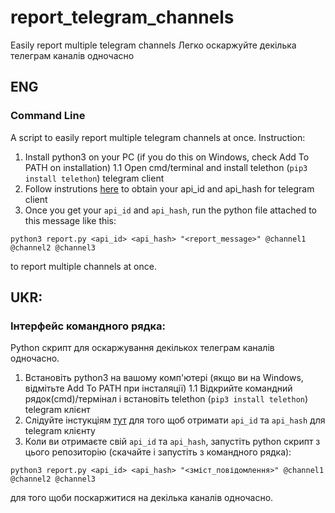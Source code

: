# report_telegram_channels
Easily report multiple telegram channels
Легко оскаржуйте декілька телеграм каналів одночасно

## ENG
### Command Line
A script to easily report multiple telegram channels at once. Instruction:

1. Install python3 on your PC (if you do this on Windows, check Add To PATH on installation)
1.1 Open cmd/terminal and install telethon (`pip3 install telethon`) telegram client
2. Follow instrutions [here](https://core.telegram.org/api/obtaining_api_id) to obtain your api_id and api_hash for telegram client
3. Once you get your `api_id` and `api_hash`, run the python file attached to this message like this:
```shell
python3 report.py <api_id> <api_hash> "<report_message>" @channel1 @channel2 @channel3
```


to report multiple channels at once.

## UKR:
### Інтерфейс командного рядка:
Python скрипт для оскаржування декількох телеграм каналів одночасно.

1. Встановіть python3 на вашому комп'ютері (якщо ви на Windows, відмітьте Add To PATH при інсталяції)
1.1 Відкрийте командний рядок(cmd)/термінал і встановіть telethon (`pip3 install telethon`) telegram клієнт
2. Слідуйте інстукціям [тут](https://core.telegram.org/api/obtaining_api_id) для того щоб отримати `api_id` та `api_hash` для telegram клієнту
3. Коли ви отримаєте свій `api_id` та `api_hash`, запустіть python скрипт з цього репозиторію (скачайте і запустіть з командного рядка):
```shell
python3 report.py <api_id> <api_hash> "<зміст_повідомлення>" @channel1 @channel2 @channel3
```

для того щоби поскаржитися на декілька каналів одночасно.